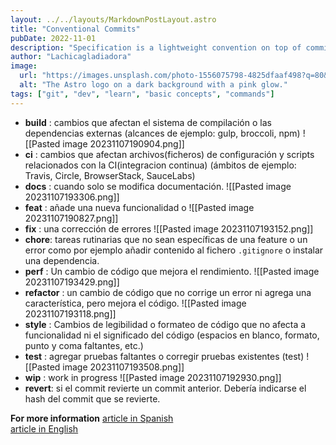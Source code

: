 ```yaml
---
layout: ../../layouts/MarkdownPostLayout.astro
title: "Conventional Commits"
pubDate: 2022-11-01
description: "Specification is a lightweight convention on top of commit messages"
author: "Lachicagladiadora"
image:
  url: "https://images.unsplash.com/photo-1556075798-4825dfaaf498?q=80&w=2076&auto=format&fit=crop&ixlib=rb-4.0.3&ixid=M3wxMjA3fDB8MHxwaG90by1wYWdlfHx8fGVufDB8fHx8fA%3D%3D"
  alt: "The Astro logo on a dark background with a pink glow."
tags: ["git", "dev", "learn", "basic concepts", "commands"]
---
```


- **build** : cambios que afectan el sistema de compilación o las dependencias externas (alcances de ejemplo: gulp, broccoli, npm)
  ![[Pasted image 20231107190904.png]]
- **ci** : cambios que afectan archivos(ficheros) de configuración y scripts relacionados con la CI(integracion continua) (ámbitos de ejemplo: Travis, Circle, BrowserStack, SauceLabs)
- **docs** : cuando solo se modifica documentación.
  ![[Pasted image 20231107193306.png]]
- **feat** : añade una nueva funcionalidad o
  ![[Pasted image 20231107190827.png]]
- **fix** : una corrección de errores
  ![[Pasted image 20231107193152.png]]
- **chore**: tareas rutinarias que no sean específicas de una feature o un error como por ejemplo añadir contenido al fichero `.gitignore` o instalar una dependencia.
- **perf** : Un cambio de código que mejora el rendimiento.
  ![[Pasted image 20231107193429.png]]
- **refactor** : un cambio de código que no corrige un error ni agrega una característica, pero mejora el código.
  ![[Pasted image 20231107193118.png]]
- **style** : Cambios de legibilidad o formateo de código que no afecta a funcionalidad ni el significado del código (espacios en blanco, formato, punto y coma faltantes, etc.)
- **test** : agregar pruebas faltantes o corregir pruebas existentes (test)
  ![[Pasted image 20231107193508.png]]
- **wip** : work in progress
  ![[Pasted image 20231107192930.png]]
- **revert**: si el commit revierte un commit anterior. Debería indicarse el hash del commit que se revierte.

**For more information**
[article in Spanish](https://dev.to/achamorro_dev/conventional-commits-que-es-y-por-que-deberias-empezar-a-utilizarlo-23an)  
[article in English](https://www.conventionalcommits.org/en/v1.0.0/)
